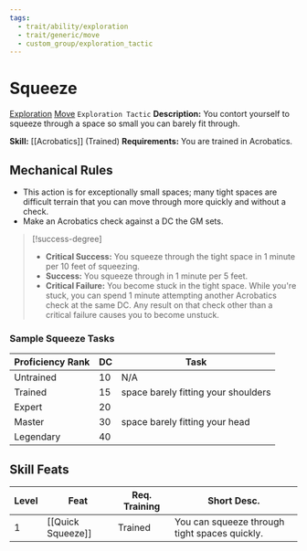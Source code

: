 ```yaml
---
tags:
  - trait/ability/exploration
  - trait/generic/move
  - custom_group/exploration_tactic
---
```

# Squeeze

[Exploration](Exploration.md "Action & Ability Trait") [Move](Move.md "General Trait") `Exploration Tactic`
**Description:** You contort yourself to squeeze through a space so small you can barely fit through. 

**Skill:** [[Acrobatics]] (Trained)
**Requirements:**  You are trained in Acrobatics.

## Mechanical Rules

- This action is for exceptionally small spaces; many tight spaces are difficult terrain that you can move through more quickly and without a check. 
- Make an Acrobatics check against a DC the GM sets.

> [!success-degree] 
>- **Critical Success:** You squeeze through the tight space in 1 minute per 10 feet of squeezing. 
>- **Success:** You squeeze through in 1 minute per 5 feet.  
>- **Critical Failure:** You become stuck in the tight space. While you're stuck, you can spend 1 minute attempting another Acrobatics check at the same DC. Any result on that check other than a critical failure causes you to become unstuck.

### Sample Squeeze Tasks

| **Proficiency Rank** | **DC** | Task                                |
| -------------------- | ------ | ----------------------------------- |
| Untrained            | 10     | N/A                                 |
| Trained              | 15     | space barely fitting your shoulders |
| Expert               | 20     |                                     |
| Master               | 30     | space barely fitting your head      |
| Legendary            | 40     |                                     |


## Skill Feats

| Level | Feat                    | Req. Training | Short Desc.                                   |
| ----- | ----------------------- | ------------- | --------------------------------------------- |
| 1     | [[Quick Squeeze]]       | Trained       | You can squeeze through tight spaces quickly. |
